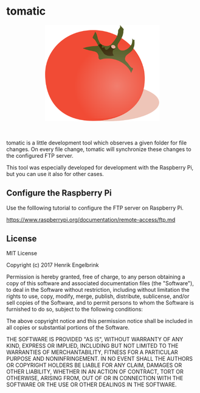 # tomatic

<p align="center">
	<a href="https://github.com/hengel2810/tomatic/blob/master/README.md">
	<img alt="tomatic" src="https://raw.githubusercontent.com/hengel2810/tomatic/master/src/assets/icons/icon.png" width="300"/>
	</a>
</p>

<br>

<p>
tomatic is a little development tool which observes a given folder for file changes. 
On every file change, tomatic will synchronize these changes to the configured FTP server. 
</p>

<p>
This tool was especially developed for development with the Raspberry Pi, but you can use it also for other cases.
</p>

## Configure the Raspberry Pi

<p>Use the folllowing tutorial to configure the FTP server on Raspberry Pi.</p>

https://www.raspberrypi.org/documentation/remote-access/ftp.md

## License

MIT License

Copyright (c) 2017 Henrik Engelbrink

Permission is hereby granted, free of charge, to any person obtaining a copy
of this software and associated documentation files (the "Software"), to deal
in the Software without restriction, including without limitation the rights
to use, copy, modify, merge, publish, distribute, sublicense, and/or sell
copies of the Software, and to permit persons to whom the Software is
furnished to do so, subject to the following conditions:

The above copyright notice and this permission notice shall be included in all
copies or substantial portions of the Software.

THE SOFTWARE IS PROVIDED "AS IS", WITHOUT WARRANTY OF ANY KIND, EXPRESS OR
IMPLIED, INCLUDING BUT NOT LIMITED TO THE WARRANTIES OF MERCHANTABILITY,
FITNESS FOR A PARTICULAR PURPOSE AND NONINFRINGEMENT. IN NO EVENT SHALL THE
AUTHORS OR COPYRIGHT HOLDERS BE LIABLE FOR ANY CLAIM, DAMAGES OR OTHER
LIABILITY, WHETHER IN AN ACTION OF CONTRACT, TORT OR OTHERWISE, ARISING FROM,
OUT OF OR IN CONNECTION WITH THE SOFTWARE OR THE USE OR OTHER DEALINGS IN THE
SOFTWARE.
